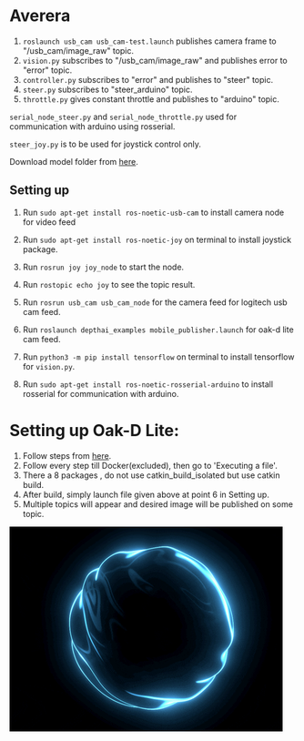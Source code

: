 # Averera

1. `roslaunch usb_cam usb_cam-test.launch` publishes camera frame to "/usb_cam/image_raw" topic.
2. `vision.py` subscribes to "/usb_cam/image_raw" and publishes error to "error" topic.
3. `controller.py` subscribes to "error" and publishes to "steer" topic.
4. `steer.py` subscribes to "steer_arduino" topic.
5. `throttle.py` gives constant throttle and publishes to "arduino" topic.

`serial_node_steer.py` and `serial_node_throttle.py` used for communication with arduino using rosserial.

`steer_joy.py` is to be used for joystick control only.

Download model folder from [here](https://drive.google.com/drive/folders/1-HP9OF_aj281cIZcciGRsn826bf1wL1B?usp=share_link).


## Setting up

1. Run `sudo apt-get install ros-noetic-usb-cam` to install camera node for video feed
2. Run `sudo apt-get install ros-noetic-joy` on terminal to install joystick package.
3. Run `rosrun joy joy_node` to start the node.
4. Run `rostopic echo joy` to see the topic result.
5. Run `rosrun usb_cam usb_cam_node` for the camera feed for logitech usb cam feed.
6. Run `roslaunch depthai_examples mobile_publisher.launch` for oak-d lite cam feed.

7. Run `python3 -m pip install tensorflow` on terminal to install tensorflow for `vision.py`.
8. Run `sudo apt-get install ros-noetic-rosserial-arduino` to install rosserial for communication with arduino.

# Setting up Oak-D Lite:

1. Follow steps from  [here](https://github.com/luxonis/depthai-ros).
2. Follow every step till Docker(excluded), then go to 'Executing a file'.
3. There a 8 packages , do not use catkin_build_isolated but use catkin build.
4. After build, simply launch file given above at point 6 in Setting up.
5. Multiple topics will appear and desired image will be published on some topic.

![Alt Text](a177dfc84703c31afa0d501ccf43fe4f.gif)
